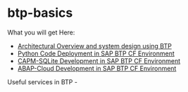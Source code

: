 # btp-basics
What you will get Here:

- [Architectural Overview and system design using BTP](https://github.com/sabarna17/btp-basics/blob/main/architecture/readme.md)
- [Python Code Deployment in SAP BTP CF Environment](https://github.com/sabarna17/btp-basics/blob/main/python/readme.md)
- [CAPM-SQLite Development in SAP BTP CF Environment](https://github.com/sabarna17/btp-basics/blob/main/capm/readme.md)
- [ABAP-Cloud  Development in SAP BTP CF Environment](https://github.com/sabarna17/btp-basics/blob/main/abap-on-cloud/readme.md)

Useful services in BTP - 


